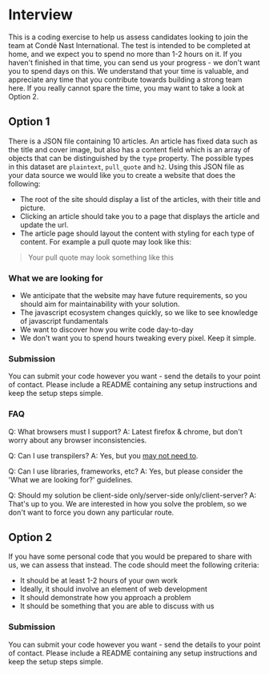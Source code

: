 # Interview

This is a coding exercise to help us assess candidates looking to join the team at Condé Nast International.  The test is intended to be completed at home, and we expect you to spend no more than 1-2 hours on it.  If you haven't finished in that time, you can send us your progress - we don't want you to spend days on this.  We understand that your time is valuable, and appreciate any time that you contribute towards building a strong team here.  If you really cannot spare the time, you may want to take a look at Option 2.

## Option 1

There is a JSON file containing 10 articles.  An article has fixed data such as the title and cover image, but also has a content field which is an array of objects that can be distinguished by the ```type``` property.  The possible types in this dataset are ```plaintext```, ```pull_quote``` and ```h2```. Using this JSON file as your data source we would like you to create a website that does the following:

- The root of the site should display a list of the articles, with their title and picture.
- Clicking an article should take you to a page that displays the article and update the url.
- The article page should layout the content with styling for each type of content.  For example a pull quote may look like this:
> Your pull quote may look something like this


### What we are looking for

- We anticipate that the website may have future requirements, so you should aim for maintainability with your solution.
- The javascript ecosystem changes quickly, so we like to see knowledge of javascript fundamentals
- We want to discover how you write code day-to-day
- We don't want you to spend hours tweaking every pixel.  Keep it simple.

### Submission

You can submit your code however you want - send the details to your point of contact.  Please include a README containing any setup instructions and keep the setup steps simple.  

### FAQ

Q: What browsers must I support?
A: Latest firefox & chrome, but don't worry about any browser inconsistencies.

Q: Can I use transpilers?
A: Yes, but you [may not need to](http://kangax.github.io/compat-table/es6/).

Q: Can I use libraries, frameworks, etc?
A: Yes, but please consider the 'What we are looking for?' guidelines.

Q: Should my solution be client-side only/server-side only/client-server?
A: That's up to you.  We are interested in how you solve the problem, so we don't want to force you down any particular route.

## Option 2

If you have some personal code that you would be prepared to share with us, we can assess that instead.  The code should meet the following criteria:

- It should be at least 1-2 hours of your own work
- Ideally, it should involve an element of web development
- It should demonstrate how you approach a problem
- It should be something that you are able to discuss with us

### Submission

You can submit your code however you want - send the details to your point of contact.  Please include a README containing any setup instructions and keep the setup steps simple.
